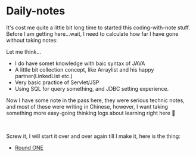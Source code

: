 # Daily-notes

It's cost me quite a little bit long time to started this coding-with-note stuff. Before I am getting here...wait, I need to calculate how far I have gone without taking notes:

Let me think...
- I do have somet knowledge with baic syntax of JAVA
- A little bit collection concept, like Arraylist and his happy partner(LinkedList etc.)
- Very basic practice of Servlet/JSP
- Using SQL for query something, and JDBC setting experience.

Now I have some note in the pass here, they were serious technic notes, and most of these were writing in Chinese, however, I want taking something more easy-going thinking logs about learning right here 🙂

<br>

Screw it, I will start it over and over again till I make it, here is the thing:

* [Round ONE](https://github.com/balladeop52no4/Daily-notes/issues/1#issue-693073441)

<br>
<br>
